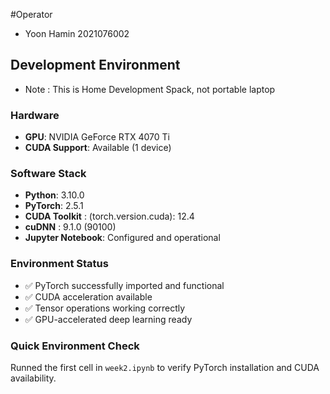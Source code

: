 #Operator
- Yoon Hamin 2021076002

## Development Environment
- Note : This is Home Development Spack, not portable laptop
 
### Hardware
- **GPU**: NVIDIA GeForce RTX 4070 Ti
- **CUDA Support**: Available (1 device)

### Software Stack
- **Python**: 3.10.0
- **PyTorch**: 2.5.1
- **CUDA Toolkit** : (torch.version.cuda): 12.4
- **cuDNN** : 9.1.0 (90100)
- **Jupyter Notebook**: Configured and operational

### Environment Status
- ✅ PyTorch successfully imported and functional
- ✅ CUDA acceleration available
- ✅ Tensor operations working correctly
- ✅ GPU-accelerated deep learning ready

### Quick Environment Check
Runned the first cell in `week2.ipynb` to verify PyTorch installation and CUDA availability.
